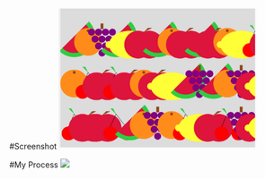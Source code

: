 #Screenshot 
<img src ="fruitbowl.png" width=70% height=70%>

#My Process
![](https://i.pinimg.com/564x/22/cc/cd/22cccd78014c9559ad4d3ae8a02ef185.jpg)

